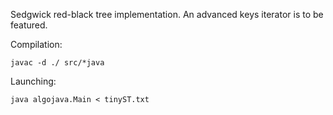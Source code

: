 Sedgwick red-black tree implementation.
An advanced keys iterator is to be featured.

Compilation: 

`javac -d ./ src/*java`

Launching:

`java algojava.Main < tinyST.txt`
